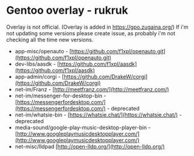 # Gentoo overlay - rukruk

Overlay is not official. (Overlay is added in https://gpo.zugaina.org/)
If i'm not updating some versions please create issue, as probably i'm not checking all the time new versions.


 * app-misc/openauto - [https://github.com/f1xpl/openauto.git](https://github.com/f1xpl/openauto.git)
 * dev-libs/aasdk - [https://github.com/f1xpl/aasdk](https://github.com/f1xpl/aasdk)
 * app-admin/corgi - [https://github.com/DrakeW/corgi](https://github.com/DrakeW/corgi)
 * net-im/Franz - [http://meetfranz.com/](http://meetfranz.com/)
 * net-im/messenger-for-desktop-bin - [https://messengerfordesktop.com/](https://messengerfordesktop.com/) - deprecated
 * net-im/whatsie-bin - [https://whatsie.chat/](https://whatsie.chat/) - deprecated
 * media-sound/google-play-music-desktop-player-bin - [http://www.googleplaymusicdesktopplayer.com/](http://www.googleplaymusicdesktopplayer.com/)
 * net-misc/lldpad	[http://open-lldp.org/](http://open-lldp.org/)
